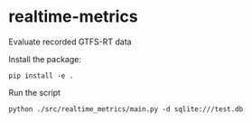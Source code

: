 # realtime-metrics
Evaluate recorded GTFS-RT data

Install the package:
```shell
pip install -e .
```

Run the script
```shell
python ./src/realtime_metrics/main.py -d sqlite:///test.db 
```
